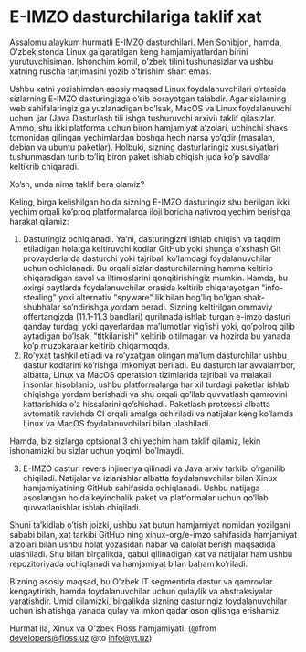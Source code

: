 # E-IMZO dasturchilariga taklif xat

Assalomu alaykum hurmatli E-IMZO dasturchilari. Men Sohibjon, hamda, O’zbekistonda Linux ga qaratilgan keng hamjamiyatlardan birini yurutuvchisiman. Ishonchim komil, o’zbek tilini tushunasizlar va ushbu xatning ruscha tarjimasini yozib o’tirishim shart emas.

Ushbu xatni yozishimdan asosiy maqsad Linux foydalanuvchilari o’rtasida sizlarning E-IMZO dasturingizga o’sib borayotgan talabdir. Agar sizlarning web sahifalaringiz ga yuzlanadigan bo’lsak, MacOS va Linux foydalanuvchi uchun .jar (Java Dasturlash tili ishga tushuruvchi arxivi) taklif qilasizlar. Ammo, shu ikki platforma uchun biron hamjamiyat a’zolari, uchinchi shaxs tomonidan qilingan yechimlardan boshqa hech narsa yo’qdir (masalan, debian va ubuntu paketlar). Holbuki, sizning dasturlaringiz xususiyatlari tushunmasdan turib to’liq biron paket ishlab chiqish juda ko’p savollar keltikrib chiqaradi.

Xo’sh, unda nima taklif bera olamiz?

Keling, birga kelishilgan holda sizning E-IMZO dasturingiz shu berilgan ikki yechim orqali ko’proq platformalarga iloji boricha nativroq yechim berishga harakat qilamiz:

1. Dasturingiz ochiqlanadi. Ya’ni, dasturingizni ishlab chiqish va taqdim etiladigan holatga keltiruvchi kodlar GitHub yoki shunga o’xshash Git provayderlarda dasturchi yoki tajribali ko’lamdagi foydalanuvchilar uchun ochiqlanadi. Bu orqali sizlar dasturchilarning hamma keltirib chiqaradigan savol va iltimoslarini qonqitirishingiz mumkin. Hamda, bu oxirgi paytlarda foydalanuvchilar orasida keltirib chiqarayotgan "info-stealing" yoki alternativ "spyware" lik bilan bog’liq bo’lgan shak-shubhalar so’ndirishga yordam beradi. Sizning keltirilgan ommaviy offertangizda (11.1-11.3 bandlari) qurilmada ishlab turgan e-imzo dasturi qanday turdagi yoki qayerlardan ma’lumotlar yig’ishi yoki, qo’polroq qilib aytadigan bo’lsak, "titkilanishi" keltirib o’tilmagan va hozirda bu yanada ko’p muzokaralar keltirib chiqarmoqda.
2. Ro’yxat tashkil etiladi va ro’yxatgan olingan ma’lum dasturchilar ushbu dastur kodlarini ko’rishga imkoniyat beriladi. Bu dasturchilar avvalambor, albatta, Linux va MacOS operatsion tizimlarida tajribali va malakali insonlar hisoblanib, ushbu platformalarga har xil turdagi paketlar ishlab chiqishga yordam berishadi va shu orqali qo’llab quvvatlash qamrovini kattarishida o’z hissalarini qo’shishadi. Paketlash protsessi albatta avtomatik ravishda CI orqali amalga oshiriladi va natijalar keng ko’lamda Linux va MacOS foydalanuvchilari bilan ulashiladi.

Hamda, biz sizlarga optsional 3 chi yechim ham taklif qilamiz, lekin ishonamizki bu sizlar uchun yoqimli bo’lmaydi.

3. E-IMZO dasturi revers injineriya qilinadi va Java arxiv tarkibi o’rganilib chiqiladi. Natijalar va izlanishlar albatta foydalanuvchilar bilan Xinux hamjamiyatining GitHub sahifasida ochiqlanadi. Ushbu natijaga asoslangan holda keyinchalik paket va platformalar uchun qo’llab quvvatlanishlar ishlab chiqiladi.

Shuni ta’kidlab o’tish joizki, ushbu xat butun hamjamiyat nomidan yozilgani sababi bilan, xat tarkibi GitHub ning xinux-org/e-imzo sahifasida hamjamiyat a’zolari bilan ushbu holat yozasidan habar va dalolat berish maqsadida ulashiladi. Shu bilan birgalikda, qabul qilinadigan xat va natijalar ham ushbu repozitoriyada ochiqlanadi va hamjamiyat bilan baham ko’riladi.

Bizning asosiy maqsad, bu O’zbek IT segmentida dastur va qamrovlar kengaytirish, hamda foydalanuvchilar uchun qulaylik va abstraksiyalar yaratishdir. Umid qilamizki, birgalikda sizning dasturingiz foydalanuvchilar uchun ishlatishga yanada qulay va imkon qadar oson qilishga erishamiz.

Hurmat ila, Xinux va O'zbek Floss hamjamiyati.
(@from developers@floss.uz @to info@yt.uz)
